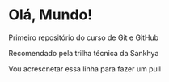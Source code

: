 # Olá, Mundo!
 Primeiro repositório do curso de Git e GitHub

 Recomendado pela trilha técnica da Sankhya
 
 Vou acrescnetar essa linha para fazer um pull
